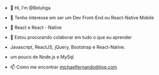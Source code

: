 - 👋 Hi, I’m @Beluhga
- 👀 Tenho interesse em ser um Dev Front-End ou React-Native Mobile
- 🌱 React e React - Native
- 💞️ Estou procurando colaborar em tudo o que eu aprender
- Javascript, ReactJS, jQuery, Bootstrap e React-Native.
- um pouco de  Node.js e MySql

- 📫 Como me encontrar michaelfernando@live.com



